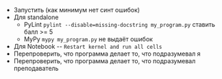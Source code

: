 * Запустить (как минимум нет синт ошибок)
* Для standalone
  * PyLint `pylint --disable=missing-docstring my_program.py` ставить балл >= 5
  * MyPy `mypy my_program.py`  не выдаёт ошибок
* Для Notebook -- `Restart kernel and run all cells`
* Перепроверить, что программа делает то, что подразумевал я
* Перепроверить, что программа делает то, что подразумевал преподаватель
